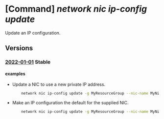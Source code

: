 # [Command] _network nic ip-config update_

Update an IP configuration.

## Versions

### [2022-01-01](/Resources/mgmt-plane/L3N1YnNjcmlwdGlvbnMve30vcmVzb3VyY2Vncm91cHMve30vcHJvdmlkZXJzL21pY3Jvc29mdC5uZXR3b3JrL25ldHdvcmtpbnRlcmZhY2VzL3t9/2022-01-01.xml) **Stable**

<!-- mgmt-plane /subscriptions/{}/resourcegroups/{}/providers/microsoft.network/networkinterfaces/{} 2022-01-01 properties.ipConfigurations[] -->

#### examples

- Update a NIC to use a new private IP address.
    ```bash
        network nic ip-config update -g MyResourceGroup --nic-name MyNic -n MyIpConfig --private-ip-address 10.0.0.9
    ```

- Make an IP configuration the default for the supplied NIC.
    ```bash
        network nic ip-config update -g MyResourceGroup --nic-name MyNic -n MyIpConfig --make-primary
    ```
